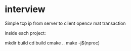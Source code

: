 # interview
Simple tcp ip from server to client opencv mat transaction


inside each project:

mkdir build
cd build
cmake ..
make -j$(nproc)
